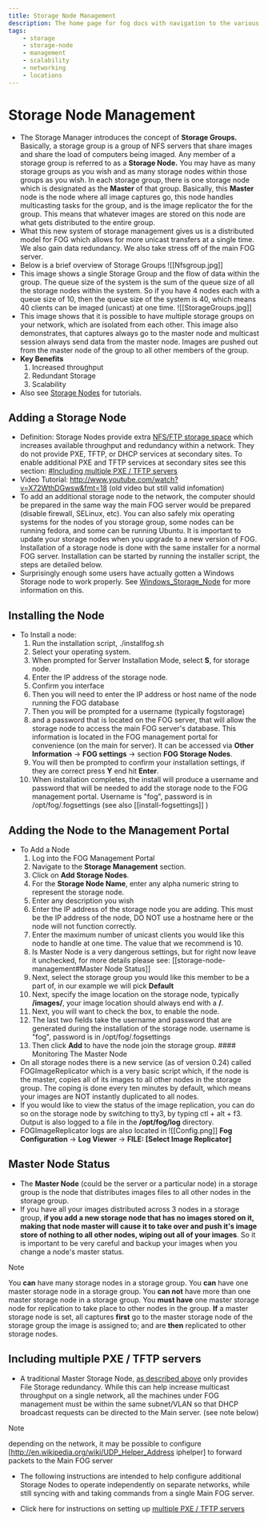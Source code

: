 ```yaml
---
title: Storage Node Management
description: The home page for fog docs with navigation to the various sections
tags:
    - storage
    - storage-node
    - management
    - scalability
    - networking
    - locations
---
```


# Storage Node Management

- The Storage Manager introduces the concept of **Storage Groups.** Basically, a storage group is a group of NFS servers that share images and share the load of computers being imaged. Any member of a storage group is referred to as a **Storage Node.** You may have as many storage groups as you wish and as many storage nodes within those groups as you wish. In each storage group, there is one storage node which is designated as the **Master** of that group. Basically, this **Master** node is the node where all image captures go, this node handles multicasting tasks for the group, and is the image replicator the for the group. This means that whatever images are stored on this node are what gets distributed to the entire group.
- What this new system of storage management gives us is a distributed model for FOG which allows for more unicast transfers at a single time. We also gain data redundancy. We also take stress off of the main FOG server.
- Below is a brief overview of Storage Groups ![[Nfsgroup.jpg]]
- This image shows a single Storage Group and the flow of data within the group. The queue size of the system is the sum of the queue size of all the storage nodes within the system. So if you have 4 nodes each with a queue size of 10, then the queue size of the system is 40, which means 40 clients can be imaged (unicast) at one time. ![[StorageGroups.jpg]]
- This image shows that it is possible to have multiple storage groups on your network, which are isolated from each other. This image also demonstrates, that captures always go to the master node and multicast session always send data from the master node. Images are pushed out from the master node of the group to all other members of the group. 
- **Key Benefits** 
	1. Increased throughput 
	2. Redundant Storage 
	3. Scalability 
- Also see [ Storage Nodes](Knowledge_Base#Storage_Nodes "wikilink") for tutorials.
 
## Adding a Storage Node

- Definition: Storage Nodes provide extra [NFS/FTP storage space](http://www.fogproject.org/wiki/index.php?title=InstallationModes) which increases available throughput and redundancy within a network. They do not provide PXE, TFTP, or DHCP services at secondary sites. To enable additional PXE and TFTP services at secondary sites see this section: [#Including multiple PXE / TFTP servers](#Including_multiple_PXE_.2F_TFTP_servers "wikilink") 
- Video Tutorial: <http://www.youtube.com/watch?v=X72WthDGwsw&fmt=18> (old video but still valid infomation)
- To add an additional storage node to the network, the computer should be prepared in the same way the main FOG server would be prepared (disable firewall, SELinux, etc). You can also safely mix operating systems for the nodes of you storage group, some nodes can be running fedora, and some can be running Ubuntu. It is important to update your storage nodes when you upgrade to a new version of FOG. Installation of a storage node is done with the same installer for a normal FOG server. Installation can be started by running the installer script, the steps are detailed below. 
- Surprisingly enough some users have actually gotten a Windows Storage node to work properly. See [Windows_Storage_Node](Windows_Storage_Node "wikilink") for more information on this. 
## Installing the Node
- To Install a node: 
	1. Run the installation script, ./installfog.sh 
	2. Select your operating system. 
	3. When prompted for Server Installation Mode, select **S**, for storage node. 
	4. Enter the IP address of the storage node. 
	5. Confirm you interface 
	6. Then you will need to enter the IP address or host name of the node running the FOG database 
	7. Then you will be prompted for a username (typically fogstorage) 
	8. and a password that is located on the FOG server, that will allow the storage node to access the main FOG server's database. This information is located in the FOG management portal for convenience (on the main for server). It can be accessed via **Other Information** -> **FOG settings** -> section **FOG Storage Nodes**. 
	9. You will then be prompted to confirm your installation settings, if they are correct press **Y** end hit **Enter**. 
	10. When installation completes, the install will produce a username and password that will be needed to add the storage node to the FOG management portal. Username is "fog", password is in /opt/fog/.fogsettings (see also [[install-fogsettings]] )

## Adding the Node to the Management Portal

- To Add a Node 
	1. Log into the FOG Management Portal 
	2. Navigate to the **Storage Management** section. 
	3. Click on **Add Storage Nodes**. 
	4. For the **Storage Node Name**, enter any alpha numeric string to represent the storage node. 
	5. Enter any description you wish 
	6. Enter the IP address of the storage node you are adding. This must be the IP address of the node, DO NOT use a hostname here or the node will not function correctly.
	7. Enter the maximum number of unicast clients you would like this node to handle at one time. The value that we recommend is 10. 
	8. Is Master Node is a very dangerous settings, but for right now leave it unchecked, for more details please see: [[storage-node-management#Master Node Status]] 
	9. Next, select the storage group you would like this member to be a part of, in our example we will pick **Default**
	10. Next, specify the image location on the storage node, typically **/images/**, your image location should always end with a **/**. 
	11. Next, you will want to check the box, to enable the node.
	12. The last two fields take the username and password that are generated during the installation of the storage node. username is "fog", password is in /opt/fog/.fogsettings 
	13. Then click **Add** to have the node join the storage group. #### Monitoring The Master Node 	
 - On all storage nodes there is a new service (as of version 0.24) called FOGImageReplicator which is a very basic script which, if the node is the master, copies all of its images to all other nodes in the storage group. The coping is done every ten minutes by default, which means your images are NOT instantly duplicated to all nodes. 
 - If you would like to view the status of the image replication, you can do so on the storage node by switching to tty3, by typing ctl + alt + f3. Output is also logged to a file in the **/opt/fog/log** directory. 
 - FOGImageReplicator logs are also located in ![[Config.png]] **Fog Configuration** -> **Log Viewer** -> **FILE: \[Select Image Replicator\]** 
 
## Master Node Status 
 
 - The **Master Node** (could be the server or a particular node) in a storage group is the node that distributes images files to all other nodes in the storage group. 
 - If you have all your images distributed across 3 nodes in a storage group, **if you add a new storage node that has no images stored on it, making that node master will cause it to take over and push it's image store of nothing to all other nodes, wiping out all of your images**. So it is important to be very careful and backup your images when you change a node's master status. 
   
>[!note]
>You **can** have many storage nodes in a storage group. You **can** have one master storage node in a storage group. You **can not** have more than one master storage node in a storage group. You **must have** one master storage node for replication to take place to other nodes in the group. **If** a master storage node is set, all captures **first** go to the master storage node of the storage group the image is assigned to; and are **then** replicated to other storage nodes.

## Including multiple PXE / TFTP servers

-   A traditional Master Storage Node, [as described above](https://wiki.fogproject.org/wiki/index.php?title=Managing_FOG#Adding_a_Storage_Node) only provides File Storage redundancy. While this can help increase multicast throughput on a single network, all the machines under FOG management must be within the same subnet/VLAN so that DHCP broadcast requests can be directed to the Main server. (see note below)

>[!note]
>depending on the network, it may be possible to configure [http://en.wikipedia.org/wiki/UDP_Helper_Address iphelper] to forward packets to the Main FOG server

-   The following instructions are intended to help configure additional Storage Nodes to operate independently on separate networks, while still syncing with and taking commands from a single Main FOG server.

-   Click here for instructions on setting up [multiple PXE / TFTP servers](https://wiki.fogproject.org/wiki/index.php?title=Multiple_TFTP_servers "Multiple TFTP servers")


